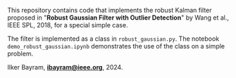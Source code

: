 This repository contains code that implements the robust Kalman filter proposed in "**Robust Gaussian Filter with Outlier Detection**" by Wang et al., IEEE SPL, 2018, for a special simple case.

The filter is implemented as a class in `robust_gaussian.py`.
The notebook `demo_robust_gaussian.ipynb` demonstrates the use of the class on a simple problem.

Ilker Bayram, **ibayram@ieee.org**, 2024.